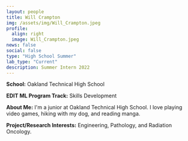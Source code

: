 ```yaml
---
layout: people
title: Will Crampton
img: /assets/img/Will_Crampton.jpeg
profile:
  align: right
  image: Will_Crampton.jpeg
news: false
social: false
type: "High School Summer"
lab_type: "Current"
description: Summer Intern 2022
---
```


**School:** Oakland Technical High School

**EDIT ML Program Track:**
Skills Development

**About Me:**
I'm a junior at Oakland Technical High School. I love playing video games, hiking with my dog, and reading manga.

**Project/Research Interests:**
Engineering, Pathology, and Radiation Oncology.
